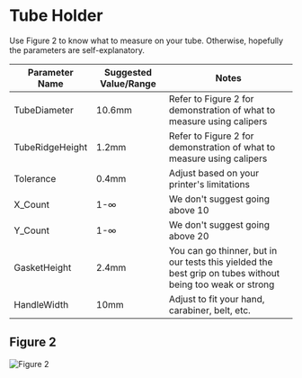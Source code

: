 # Tube Holder

Use Figure 2 to know what to measure on your tube. Otherwise, hopefully the parameters are self-explanatory.

| Parameter Name | Suggested Value/Range | Notes |
| -------------- | --------------------- | ----- |
| TubeDiameter | 10.6mm | Refer to Figure 2 for demonstration of what to measure using calipers |
| TubeRidgeHeight | 1.2mm | Refer to Figure 2 for demonstration of what to measure using calipers |
| Tolerance | 0.4mm | Adjust based on your printer's limitations |
| X_Count | 1-∞ | We don't suggest going above 10 |
| Y_Count | 1-∞ | We don't suggest going above 20 |
| GasketHeight | 2.4mm | You can go thinner, but in our tests this yielded the best grip on tubes without being too weak or strong |
| HandleWidth | 10mm | Adjust to fit your hand, carabiner, belt, etc. |

## Figure 2
![Figure 2](https://github.com/RifeLab/3D-Printed-Tools/blob/main/Neverdrop_Tube-Holder/Images/Figure%202.png)
